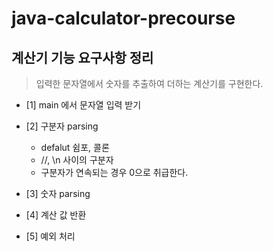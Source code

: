 # java-calculator-precourse

## 계산기 기능 요구사항 정리

> 입력한 문자열에서 숫자를 추출하여 더하는 계산기를 구현한다. 

-  [1] main 에서 문자열 입력 받기

- [2] 구분자 parsing

  - defalut 쉼포, 콜론 
  - //, \n 사이의 구분자
  - 구분자가 연속되는 경우 0으로 취급한다.

- [3] 숫자 parsing

- [4] 계산 값 반환

- [5] 예외 처리 

 



